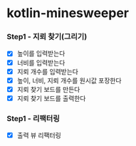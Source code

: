 # kotlin-minesweeper

### Step1 - 지뢰 찾기(그리기)
- [x] 높이를 입력받는다
- [x] 너비를 입력받는다
- [x] 지뢰 개수를 입력받는다
- [x] 높이, 너비, 지뢰 개수를 원시값 포장한다
- [x] 지뢰 찾기 보드를 만든다
- [x] 지뢰 찾기 보드를 출력한다

### Step1 - 리팩터링
- [x] 출력 뷰 리팩터링

